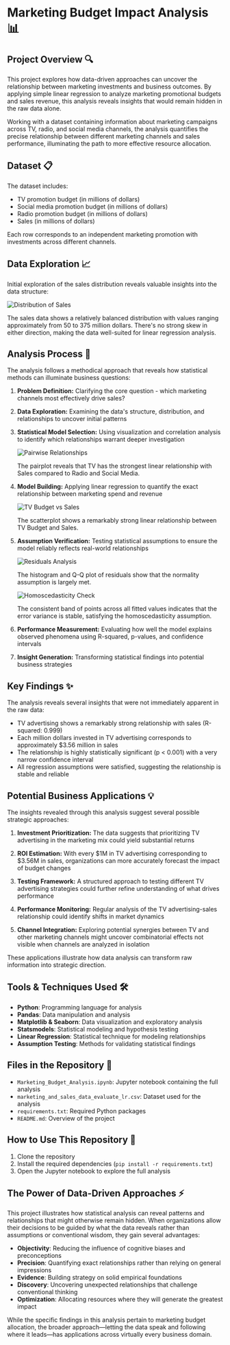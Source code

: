 # Marketing Budget Impact Analysis 📊

## Project Overview 🔍
This project explores how data-driven approaches can uncover the relationship between marketing investments and business outcomes. By applying simple linear regression to analyze marketing promotional budgets and sales revenue, this analysis reveals insights that would remain hidden in the raw data alone.

Working with a dataset containing information about marketing campaigns across TV, radio, and social media channels, the analysis quantifies the precise relationship between different marketing channels and sales performance, illuminating the path to more effective resource allocation.

## Dataset 📋
The dataset includes:
- TV promotion budget (in millions of dollars)
- Social media promotion budget (in millions of dollars)
- Radio promotion budget (in millions of dollars)
- Sales (in millions of dollars)

Each row corresponds to an independent marketing promotion with investments across different channels.

## Data Exploration 📈
Initial exploration of the sales distribution reveals valuable insights into the data structure:

![Distribution of Sales](https://github.com/mslawsky/marketing-budget-impact-analysis/blob/main/sales_distribution.png)

The sales data shows a relatively balanced distribution with values ranging approximately from 50 to 375 million dollars. There's no strong skew in either direction, making the data well-suited for linear regression analysis.

## Analysis Process 🔄
The analysis follows a methodical approach that reveals how statistical methods can illuminate business questions:

1. **Problem Definition:** Clarifying the core question - which marketing channels most effectively drive sales?
   
2. **Data Exploration:** Examining the data's structure, distribution, and relationships to uncover initial patterns

3. **Statistical Model Selection:** Using visualization and correlation analysis to identify which relationships warrant deeper investigation
   
   ![Pairwise Relationships](https://github.com/mslawsky/marketing-budget-impact-analysis/blob/main/pairwise_relationships.png)
   
   The pairplot reveals that TV has the strongest linear relationship with Sales compared to Radio and Social Media.
   
4. **Model Building:** Applying linear regression to quantify the exact relationship between marketing spend and revenue
   
   ![TV Budget vs Sales](https://github.com/mslawsky/marketing-budget-impact-analysis/blob/main/tv_sales_relationship.png)
   
   The scatterplot shows a remarkably strong linear relationship between TV Budget and Sales.
   
5. **Assumption Verification:** Testing statistical assumptions to ensure the model reliably reflects real-world relationships
   
   ![Residuals Analysis](https://github.com/mslawsky/marketing-budget-impact-analysis/blob/main/residuals_analysis.png)
   
   The histogram and Q-Q plot of residuals show that the normality assumption is largely met.
   
   ![Homoscedasticity Check](https://github.com/mslawsky/marketing-budget-impact-analysis/blob/main/residuals_vs_fitted.png)
   
   The consistent band of points across all fitted values indicates that the error variance is stable, satisfying the homoscedasticity assumption.
   
6. **Performance Measurement:** Evaluating how well the model explains observed phenomena using R-squared, p-values, and confidence intervals
   
7. **Insight Generation:** Transforming statistical findings into potential business strategies

## Key Findings ✨
The analysis reveals several insights that were not immediately apparent in the raw data:

- TV advertising shows a remarkably strong relationship with sales (R-squared: 0.999)
- Each million dollars invested in TV advertising corresponds to approximately $3.56 million in sales
- The relationship is highly statistically significant (p < 0.001) with a very narrow confidence interval
- All regression assumptions were satisfied, suggesting the relationship is stable and reliable

## Potential Business Applications 💡
The insights revealed through this analysis suggest several possible strategic approaches:

1. **Investment Prioritization:** The data suggests that prioritizing TV advertising in the marketing mix could yield substantial returns
   
2. **ROI Estimation:** With every $1M in TV advertising corresponding to $3.56M in sales, organizations can more accurately forecast the impact of budget changes
   
3. **Testing Framework:** A structured approach to testing different TV advertising strategies could further refine understanding of what drives performance
   
4. **Performance Monitoring:** Regular analysis of the TV advertising-sales relationship could identify shifts in market dynamics
   
5. **Channel Integration:** Exploring potential synergies between TV and other marketing channels might uncover combinatorial effects not visible when channels are analyzed in isolation

These applications illustrate how data analysis can transform raw information into strategic direction.

## Tools & Techniques Used 🛠️
- **Python**: Programming language for analysis
- **Pandas**: Data manipulation and analysis
- **Matplotlib & Seaborn**: Data visualization and exploratory analysis
- **Statsmodels**: Statistical modeling and hypothesis testing
- **Linear Regression**: Statistical technique for modeling relationships
- **Assumption Testing**: Methods for validating statistical findings

## Files in the Repository 📁
- `Marketing_Budget_Analysis.ipynb`: Jupyter notebook containing the full analysis
- `marketing_and_sales_data_evaluate_lr.csv`: Dataset used for the analysis
- `requirements.txt`: Required Python packages
- `README.md`: Overview of the project

## How to Use This Repository 🚀
1. Clone the repository
2. Install the required dependencies (`pip install -r requirements.txt`)
3. Open the Jupyter notebook to explore the full analysis

## The Power of Data-Driven Approaches ⚡
This project illustrates how statistical analysis can reveal patterns and relationships that might otherwise remain hidden. When organizations allow their decisions to be guided by what the data reveals rather than assumptions or conventional wisdom, they gain several advantages:

- **Objectivity**: Reducing the influence of cognitive biases and preconceptions
- **Precision**: Quantifying exact relationships rather than relying on general impressions
- **Evidence**: Building strategy on solid empirical foundations
- **Discovery**: Uncovering unexpected relationships that challenge conventional thinking
- **Optimization**: Allocating resources where they will generate the greatest impact

While the specific findings in this analysis pertain to marketing budget allocation, the broader approach—letting the data speak and following where it leads—has applications across virtually every business domain.
